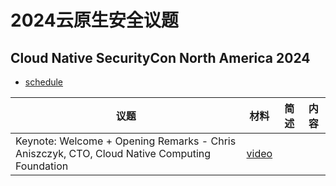 # 2024云原生安全议题

## Cloud Native SecurityCon North America 2024

* [schedule](https://web.archive.org/web/20241005181318/https://cloudnativesecurityconna24.sched.com/)

| 议题 | 材料 | 简述 | 内容 |
| --- | --- | --- | --- |
| Keynote: Welcome + Opening Remarks - Chris Aniszczyk, CTO, Cloud Native Computing Foundation | [video](https://www.youtube.com/watch?v=nPd4AOe-FiU&list=PLj6h78yzYM2MSAFvjG22ZynvaUs1nnaQJ&index=32) |
